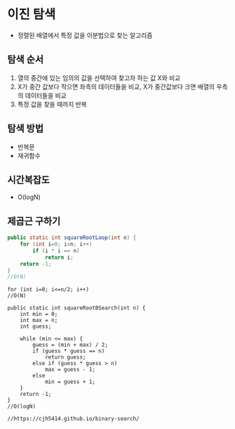 # 이진 탐색

- 정렬된 배열에서 특정 값을 이분법으로 찾는 알고리즘



## 탐색 순서

1. 열의 중간에 있는 임의의 값을 선택하여 찾고자 하는 값 X와 비교
2. X가 중간 값보다 작으면 좌측의 데이터들을 비교, X가 중간값보다 크면 배열의 우측의 데이터들을 비교 
3. 특정 값을 찾을 때까지 반복



## 탐색 방법

- 반복문
- 재귀함수



## 시간복잡도

- O(logN)



## 제곱근 구하기

```java
public static int squareRootLoop(int n) {
    for (int i=0; i<n; i++)
        if (i * i == n)
            return i;
    return -1;
}
//O(N) 
```

```
for (int i=0; i<=n/2; i++)
//O(N) 
```



```
public static int squareRootBSearch(int n) {
    int min = 0;
    int max = n;
    int guess;

    while (min <= max) {
        guess = (min + max) / 2;
        if (guess * guess == n)
            return guess;
        else if (guess * guess > n)
            max = guess - 1;
        else
            min = guess + 1;
    }
    return -1;
}
//O(logN)

//https://cjh5414.github.io/binary-search/
```

